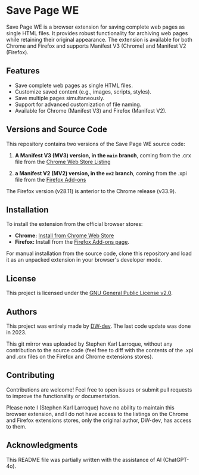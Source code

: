 # Save Page WE

Save Page WE is a browser extension for saving complete web pages as single HTML files. It provides robust functionality for archiving web pages while retaining their original appearance. The extension is available for both Chrome and Firefox and supports Manifest V3 (Chrome) and Manifest V2 (Firefox).

## Features

- Save complete web pages as single HTML files.
- Customize saved content (e.g., images, scripts, styles).
- Save multiple pages simultaneously.
- Support for advanced customization of file naming.
- Available for Chrome (Manifest V3) and Firefox (Manifest V2).

## Versions and Source Code

This repository contains two versions of the Save Page WE source code:

1. **A Manifest V3 (MV3) version, in the `main` branch**, coming from the .crx file from the [Chrome Web Store Listing](https://chromewebstore.google.com/detail/save-page-we/dhhpefjklgkmgeafimnjhojgjamoafof)  

2. **a Manifest V2 (MV2) version, in the `mv2` branch**, coming from the .xpi file from the [Firefox Add-ons](https://addons.mozilla.org/fr/firefox/addon/save-page-we/)

The Firefox version (v28.11) is anterior to the Chrome release (v33.9).

## Installation

To install the extension from the official browser stores:

- **Chrome:** [Install from Chrome Web Store](https://chromewebstore.google.com/detail/save-page-we/dhhpefjklgkmgeafimnjhojgjamoafof)
- **Firefox:** Install from the [Firefox Add-ons page](https://addons.mozilla.org/fr/firefox/addon/save-page-we/).

For manual installation from the source code, clone this repository and load it as an unpacked extension in your browser's developer mode.

## License

This project is licensed under the [GNU General Public License v2.0](https://www.gnu.org/licenses/old-licenses/gpl-2.0.html).

## Authors

This project was entirely made by [DW-dev](dw-dev@gmx.com). The last code update was done in 2023.

This git mirror was uploaded by Stephen Karl Larroque, without any contribution to the source code (feel free to diff with the contents of the .xpi and .crx files on the Firefox and Chrome extensions stores).

## Contributing

Contributions are welcome! Feel free to open issues or submit pull requests to improve the functionality or documentation.

Please note I (Stephen Karl Larroque) have no ability to maintain this browser extension, and I do not have access to the listings on the Chrome and Firefox extensions stores, only the original author, DW-dev, has access to them.

## Acknowledgments

This README file was partially written with the assistance of AI (ChatGPT-4o).
